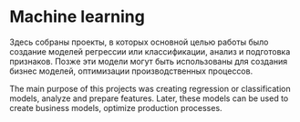 # Machine learning 

Здесь собраны проекты, в которых основной целью работы было создание моделей регрессии или классификации, анализ и подготовка признаков. Позже эти модели могут быть использованы для создания бизнес моделей, оптимизации производственных процессов. 

The main purpose of this projects was creating regression or classification models, analyze and prepare features. Later, these models can be used to create business models, optimize production processes.

